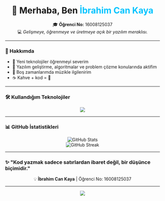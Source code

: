 <!-- 💫 Profil README by İbrahim Can Kaya -->

<h1 align="center">👋 Merhaba, Ben <span style="color:#00C4FF;">İbrahim Can Kaya</span></h1>

<p align="center">
  🎓 <strong>Öğrenci No:</strong> 16008125037 <br>
  💻 <em>Gelişmeye, öğrenmeye ve üretmeye açık bir yazılım meraklısı.</em>
</p>

---

### 🌟 Hakkımda
- 🚀 Yeni teknolojiler öğrenmeyi severim  
- 🧠 Yazılım geliştirme, algoritmalar ve problem çözme konularında aktifim  
- 🎸 Boş zamanlarımda müzikle ilgilenirim  
- ☕ Kahve + kod = 💙  

---

### 🛠️ Kullandığım Teknolojiler
<p align="center">
  <img src="https://skillicons.dev/icons?i=cpp" />
</p>

---

### 📊 GitHub İstatistikleri
<p align="center">
  <img src="https://github-readme-stats.vercel.app/api?username=ibrahimcankaya&show_icons=true&theme=radical" alt="GitHub Stats" />
  <br>
  <img src="https://github-readme-streak-stats.herokuapp.com?user=ibrahimcankaya&theme=radical&hide_border=false" alt="GitHub Streak" />
</p>

---

### ✨ "Kod yazmak sadece satırlardan ibaret değil, bir düşünce biçimidir."
<p align="center">💡 <strong>İbrahim Can Kaya</strong> | Öğrenci No: 16008125037</p>

---

<p align="center">
  <img src="https://capsule-render.vercel.app/api?type=waving&color=0:00C4FF,100:8A2BE2&height=120&section=footer"/>
</p>
